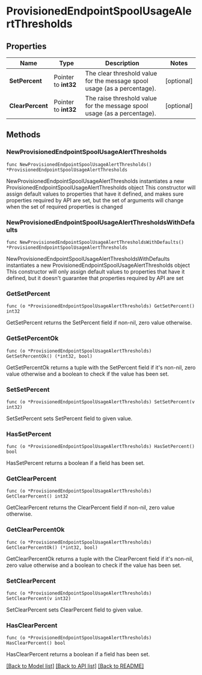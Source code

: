 # ProvisionedEndpointSpoolUsageAlertThresholds

## Properties

Name | Type | Description | Notes
------------ | ------------- | ------------- | -------------
**SetPercent** | Pointer to **int32** | The clear threshold value for the message spool usage (as a percentage). | [optional] 
**ClearPercent** | Pointer to **int32** | The raise threshold value for the message spool usage (as a percentage). | [optional] 

## Methods

### NewProvisionedEndpointSpoolUsageAlertThresholds

`func NewProvisionedEndpointSpoolUsageAlertThresholds() *ProvisionedEndpointSpoolUsageAlertThresholds`

NewProvisionedEndpointSpoolUsageAlertThresholds instantiates a new ProvisionedEndpointSpoolUsageAlertThresholds object
This constructor will assign default values to properties that have it defined,
and makes sure properties required by API are set, but the set of arguments
will change when the set of required properties is changed

### NewProvisionedEndpointSpoolUsageAlertThresholdsWithDefaults

`func NewProvisionedEndpointSpoolUsageAlertThresholdsWithDefaults() *ProvisionedEndpointSpoolUsageAlertThresholds`

NewProvisionedEndpointSpoolUsageAlertThresholdsWithDefaults instantiates a new ProvisionedEndpointSpoolUsageAlertThresholds object
This constructor will only assign default values to properties that have it defined,
but it doesn't guarantee that properties required by API are set

### GetSetPercent

`func (o *ProvisionedEndpointSpoolUsageAlertThresholds) GetSetPercent() int32`

GetSetPercent returns the SetPercent field if non-nil, zero value otherwise.

### GetSetPercentOk

`func (o *ProvisionedEndpointSpoolUsageAlertThresholds) GetSetPercentOk() (*int32, bool)`

GetSetPercentOk returns a tuple with the SetPercent field if it's non-nil, zero value otherwise
and a boolean to check if the value has been set.

### SetSetPercent

`func (o *ProvisionedEndpointSpoolUsageAlertThresholds) SetSetPercent(v int32)`

SetSetPercent sets SetPercent field to given value.

### HasSetPercent

`func (o *ProvisionedEndpointSpoolUsageAlertThresholds) HasSetPercent() bool`

HasSetPercent returns a boolean if a field has been set.

### GetClearPercent

`func (o *ProvisionedEndpointSpoolUsageAlertThresholds) GetClearPercent() int32`

GetClearPercent returns the ClearPercent field if non-nil, zero value otherwise.

### GetClearPercentOk

`func (o *ProvisionedEndpointSpoolUsageAlertThresholds) GetClearPercentOk() (*int32, bool)`

GetClearPercentOk returns a tuple with the ClearPercent field if it's non-nil, zero value otherwise
and a boolean to check if the value has been set.

### SetClearPercent

`func (o *ProvisionedEndpointSpoolUsageAlertThresholds) SetClearPercent(v int32)`

SetClearPercent sets ClearPercent field to given value.

### HasClearPercent

`func (o *ProvisionedEndpointSpoolUsageAlertThresholds) HasClearPercent() bool`

HasClearPercent returns a boolean if a field has been set.


[[Back to Model list]](../README.md#documentation-for-models) [[Back to API list]](../README.md#documentation-for-api-endpoints) [[Back to README]](../README.md)


